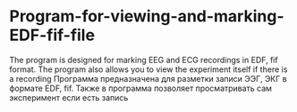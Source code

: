 # Program-for-viewing-and-marking-EDF-fif-file
 The program is designed for marking EEG and ECG recordings in EDF, fif format. The program also allows you to view the experiment itself if there is a recording Программа предназначена для разметки записи ЭЭГ, ЭКГ в формате EDF, fif. Также в программа позволяет просматривать сам эксперимент если есть запись  

